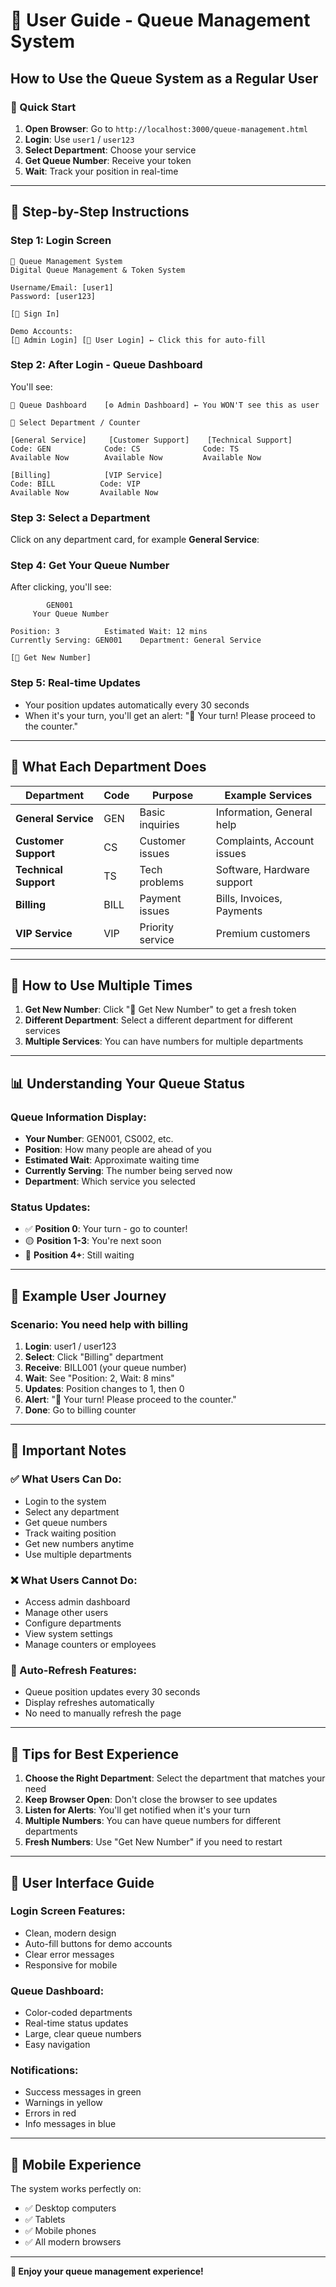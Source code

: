 # 👤 User Guide - Queue Management System

## How to Use the Queue System as a Regular User

### 🚀 Quick Start
1. **Open Browser**: Go to `http://localhost:3000/queue-management.html`
2. **Login**: Use `user1` / `user123` 
3. **Select Department**: Choose your service
4. **Get Queue Number**: Receive your token
5. **Wait**: Track your position in real-time

---

## 📱 Step-by-Step Instructions

### Step 1: Login Screen
```
🎫 Queue Management System
Digital Queue Management & Token System

Username/Email: [user1]
Password: [user123]

[🚀 Sign In]

Demo Accounts:
[👑 Admin Login] [👤 User Login] ← Click this for auto-fill
```

### Step 2: After Login - Queue Dashboard
You'll see:
```
🎫 Queue Dashboard    [⚙️ Admin Dashboard] ← You WON'T see this as user

🎫 Select Department / Counter

[General Service]     [Customer Support]    [Technical Support]
Code: GEN            Code: CS              Code: TS
Available Now        Available Now         Available Now

[Billing]            [VIP Service]
Code: BILL          Code: VIP
Available Now       Available Now
```

### Step 3: Select a Department
Click on any department card, for example **General Service**:

### Step 4: Get Your Queue Number
After clicking, you'll see:
```
        GEN001
     Your Queue Number

Position: 3          Estimated Wait: 12 mins
Currently Serving: GEN001    Department: General Service

[🔄 Get New Number]
```

### Step 5: Real-time Updates
- Your position updates automatically every 30 seconds
- When it's your turn, you'll get an alert: "🎉 Your turn! Please proceed to the counter."

---

## 🎯 What Each Department Does

| Department | Code | Purpose | Example Services |
|------------|------|---------|------------------|
| **General Service** | GEN | Basic inquiries | Information, General help |
| **Customer Support** | CS | Customer issues | Complaints, Account issues |
| **Technical Support** | TS | Tech problems | Software, Hardware support |
| **Billing** | BILL | Payment issues | Bills, Invoices, Payments |
| **VIP Service** | VIP | Priority service | Premium customers |

---

## 🔄 How to Use Multiple Times

1. **Get New Number**: Click "🔄 Get New Number" to get a fresh token
2. **Different Department**: Select a different department for different services
3. **Multiple Services**: You can have numbers for multiple departments

---

## 📊 Understanding Your Queue Status

### Queue Information Display:
- **Your Number**: GEN001, CS002, etc.
- **Position**: How many people are ahead of you
- **Estimated Wait**: Approximate waiting time
- **Currently Serving**: The number being served now
- **Department**: Which service you selected

### Status Updates:
- ✅ **Position 0**: Your turn - go to counter!
- 🟡 **Position 1-3**: You're next soon
- 🔵 **Position 4+**: Still waiting

---

## 🎪 Example User Journey

### Scenario: You need help with billing
1. **Login**: user1 / user123
2. **Select**: Click "Billing" department
3. **Receive**: BILL001 (your queue number)
4. **Wait**: See "Position: 2, Wait: 8 mins"
5. **Updates**: Position changes to 1, then 0
6. **Alert**: "🎉 Your turn! Please proceed to the counter."
7. **Done**: Go to billing counter

---

## 🚨 Important Notes

### ✅ What Users Can Do:
- Login to the system
- Select any department
- Get queue numbers
- Track waiting position
- Get new numbers anytime
- Use multiple departments

### ❌ What Users Cannot Do:
- Access admin dashboard
- Manage other users
- Configure departments
- View system settings
- Manage counters or employees

### 🔄 Auto-Refresh Features:
- Queue position updates every 30 seconds
- Display refreshes automatically
- No need to manually refresh the page

---

## 🎯 Tips for Best Experience

1. **Choose the Right Department**: Select the department that matches your need
2. **Keep Browser Open**: Don't close the browser to see updates
3. **Listen for Alerts**: You'll get notified when it's your turn
4. **Multiple Numbers**: You can have queue numbers for different departments
5. **Fresh Numbers**: Use "Get New Number" if you need to restart

---

## 🎨 User Interface Guide

### Login Screen Features:
- Clean, modern design
- Auto-fill buttons for demo accounts
- Clear error messages
- Responsive for mobile

### Queue Dashboard:
- Color-coded departments
- Real-time status updates
- Large, clear queue numbers
- Easy navigation

### Notifications:
- Success messages in green
- Warnings in yellow
- Errors in red
- Info messages in blue

---

## 📱 Mobile Experience

The system works perfectly on:
- ✅ Desktop computers
- ✅ Tablets
- ✅ Mobile phones
- ✅ All modern browsers

---

**🎉 Enjoy your queue management experience!**
